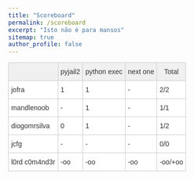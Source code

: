 ```yaml
---
title: "Scoreboard"
permalink: /scoreboard
excerpt: "Isto não é para mansos"
sitemap: true
author_profile: false
---
```


<style type="text/css">
.tg  {border-collapse:collapse;border-spacing:0;border-color:#ccc;margin:0px auto;}
.tg td{font-family:Arial, sans-serif;font-size:14px;padding:10px 5px;border-style:solid;border-width:1px;overflow:hidden;word-break:normal;border-color:#ccc;color:#333;background-color:#fff;}
.tg th{font-family:Arial, sans-serif;font-size:14px;font-weight:normal;padding:10px 5px;border-style:solid;border-width:1px;overflow:hidden;word-break:normal;border-color:#ccc;color:#333;background-color:#f0f0f0;}
.tg .tg-baqh{text-align:center;vertical-align:top}
.tg .tg-yw4l{vertical-align:top}
th.tg-sort-header::-moz-selection { background:transparent; }th.tg-sort-header::selection      { background:transparent; }th.tg-sort-header { cursor:pointer; }table th.tg-sort-header:after {  content:'';  float:right;  margin-top:7px;  border-width:0 4px 4px;  border-style:solid;  border-color:#404040 transparent;  visibility:hidden;  }table th.tg-sort-header:hover:after {  visibility:visible;  }table th.tg-sort-desc:after,table th.tg-sort-asc:after,table th.tg-sort-asc:hover:after {  visibility:visible;  opacity:0.4;  }table th.tg-sort-desc:after {  border-bottom:none;  border-width:4px 4px 0;  }</style>
<table id="tg-kVJKP" class="tg">
  <tr>
    <th class="tg-yw4l"></th>
    <th class="tg-yw4l">pyjail2</th>
    <th class="tg-yw4l">python exec</th>
    <th class="tg-baqh">next one</th>
    <th class="tg-yw4l">Total</th>
  </tr>
  <tr>
    <td class="tg-yw4l">jofra</td>
    <td class="tg-yw4l">1</td>
    <td class="tg-yw4l">1</td>
    <td class="tg-yw4l">-</td>
    <td class="tg-yw4l">2/2</td>
  </tr>
  <tr>
    <td class="tg-yw4l">mandlenoob</td>
    <td class="tg-yw4l">-</td>
    <td class="tg-yw4l">1</td>
    <td class="tg-yw4l">-</td>
    <td class="tg-yw4l">1/1</td>
  </tr>
  <tr>
    <td class="tg-yw4l">diogomrsilva</td>
    <td class="tg-yw4l">0</td>
    <td class="tg-yw4l">1</td>
    <td class="tg-yw4l">-</td>
    <td class="tg-yw4l">1/2</td>
  </tr>
  <tr>
    <td class="tg-yw4l">jcfg</td>
    <td class="tg-yw4l">-</td>
    <td class="tg-yw4l">-</td>
    <td class="tg-yw4l">-</td>
    <td class="tg-yw4l">0/0</td>
  </tr>
  <tr>
    <td class="tg-yw4l">l0rd c0m4nd3r</td>
    <td class="tg-yw4l">-oo</td>
    <td class="tg-yw4l">-oo</td>
    <td class="tg-yw4l">-oo</td>
    <td class="tg-yw4l">-oo/+oo</td>
  </tr>
</table>
